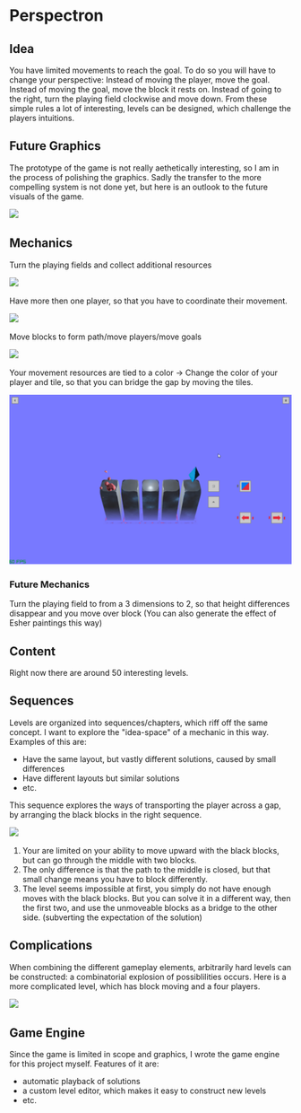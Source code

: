 # Perspectron

## Idea
You have limited movements to reach the goal. To do so you will have to change your perspective:
Instead of moving the player, move the goal. Instead of moving the goal, move the block it rests on. Instead of going to the right, turn the playing field clockwise and move down. From these simple rules a lot of interesting, levels can be designed, which challenge the players intuitions.

## Future Graphics
The prototype of the game is not really aethetically interesting, so I am in the process of polishing the graphics. 
Sadly the transfer to the more compelling system is not done yet, but here is an outlook to the future visuals of the game.

![](gifs/future.gif)

## Mechanics
Turn the playing fields and collect additional resources

![](gifs/rotate_collect.gif)

Have more then one player, so that you have to coordinate their movement.

![](gifs/2_player.gif)

Move blocks to form path/move players/move goals

![](gifs/blocking.gif)

Your movement resources are tied to a color -> Change the color of your player and tile, so that you can bridge the gap by moving the tiles.

![](gifs/color_swap.gif)

### Future Mechanics
Turn the playing field to from a 3 dimensions to 2, so that height differences disappear and you move over block
(You can also generate the effect of Esher paintings this way)

## Content
Right now there are around 50 interesting levels.

## Sequences
Levels are organized into sequences/chapters, which riff off the same concept. I want to explore the "idea-space" of a mechanic in this way.
Examples of this are:
- Have the same layout, but vastly different solutions, caused by small differences
- Have different layouts but similar solutions
- etc.

This sequence explores the ways of transporting the player across a gap, by arranging the black blocks in the right sequence.

![](gifs/sequence2.gif)

1. Your are limited on your ability to move upward with the black blocks, but can go through the middle with two blocks.
2. The only difference is that the path to the middle is closed, but that small change means you have to block differently.
3. The level seems impossible at first, you simply do not have enough moves with the black blocks. But you can solve it in a different way, then the first two, and use the unmoveable blocks as a bridge to the other side. (subverting the expectation of the solution)

## Complications
When combining the different gameplay elements, arbitrarily hard levels can be constructed: a combinatorial explosion of possiblilities occurs. Here is a more complicated level, which has block moving and a four players.

![](gifs/complicated.gif)

## Game Engine
Since the game is limited in scope and graphics, I wrote the game engine for this project myself. Features of it are:
- automatic playback of solutions
- a custom level editor, which makes it easy to construct new levels
- etc.
